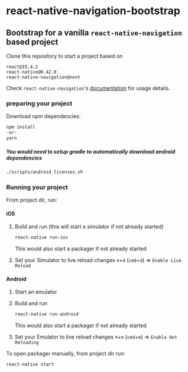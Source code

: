 # react-native-navigation-bootstrap

## Bootstrap for a vanilla `react-native-navigation` based project

Clone this repository to start a project based on 

```
react@15.4.2
react-native@0.42.0
react-native-navigation@next
```


Check `react-native-navigation`'s [documentation](https://github.com/wix/react-native-navigation/wiki) for usage details.


### preparing your project

Download npm dependencies:

```sh
npm install
-or-
yarn
```

##### You would need to setup gradle to automatically download android dependencies
```sh
./scripts/android_licenses.sh
```



### Running your project

From project dir, run:

#### iOS
1. Build and run (this will start a simulator if not already started)

	```sh
	react-native run-ios
	```
	This would also start a packager if not already started

2. Set your Simulator to live reload changes `⌘`+`d`  (`cmd`+`d`) => `Enable Live Reload`



#### Android
1. Start an emulator
2. Build and run

	```sh
	react-native run-android
	```
	This would also start a packager if not already started


3. Set your Emulator to live reload changes `⌘`+`m`  (`cmd`+`m`) => `Enable Hot Reloading`

To open packager manually, from project dir run:

```sh
react-native start
```


